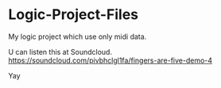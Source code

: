# Logic-Project-Files
My logic project which use only midi data.

U can listen this at Soundcloud.
https://soundcloud.com/pivbhclgl1fa/fingers-are-five-demo-4

Yay
